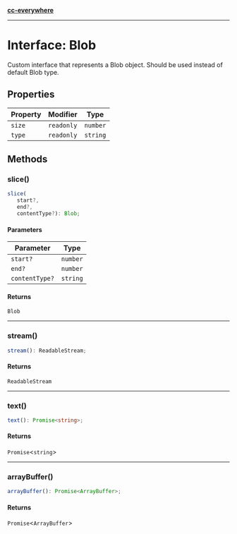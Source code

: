 [**cc-everywhere**](../../../../../index.md)

***

# Interface: Blob

Custom interface that represents a Blob object.
Should be used instead of default Blob type.

## Properties

| Property | Modifier | Type |
| ------ | ------ | ------ |
| <a id="size"></a> `size` | `readonly` | `number` |
| <a id="type"></a> `type` | `readonly` | `string` |

## Methods

<a id="slice"></a>

### slice()

```ts
slice(
   start?, 
   end?, 
   contentType?): Blob;
```

#### Parameters

| Parameter | Type |
| ------ | ------ |
| `start?` | `number` |
| `end?` | `number` |
| `contentType?` | `string` |

#### Returns

`Blob`

***

<a id="stream"></a>

### stream()

```ts
stream(): ReadableStream;
```

#### Returns

`ReadableStream`

***

<a id="text"></a>

### text()

```ts
text(): Promise<string>;
```

#### Returns

`Promise`<`string`\>

***

<a id="arraybuffer"></a>

### arrayBuffer()

```ts
arrayBuffer(): Promise<ArrayBuffer>;
```

#### Returns

`Promise`<`ArrayBuffer`\>
